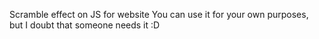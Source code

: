 Scramble effect on JS for website
You can use it for your own purposes, but I doubt that someone needs it :D